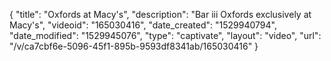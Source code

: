 {
    "title": "Oxfords at Macy's",
    "description": "Bar iii Oxfords exclusively at Macy's",
    "videoid": "165030416",
    "date_created": "1529940794",
    "date_modified": "1529945076",
    "type": "captivate",
    "layout": "video",
    "url": "\/v\/ca7cbf6e-5096-45f1-895b-9593df8341ab\/165030416"
}